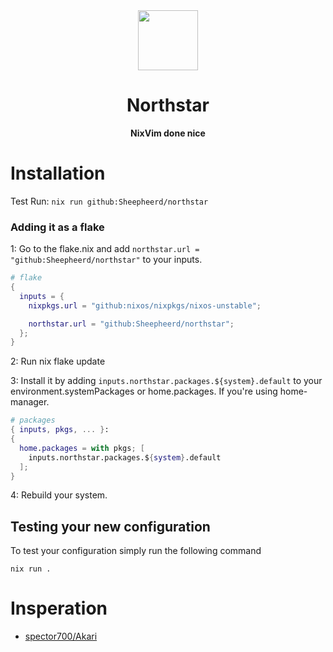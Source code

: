 <div align="center">
    <img src="https://raw.githubusercontent.com/NixOS/nixos-artwork/master/logo/nix-snowflake-colours.svg" width="96" height="96" />
    <h1>Northstar</h1>
    <p><b>NixVim done nice</b></p>
</div>

# Installation

Test Run: `nix run github:Sheepheerd/northstar`

### Adding it as a flake

1: Go to the flake.nix and add `northstar.url = "github:Sheepheerd/northstar"` to your inputs.

```nix
# flake
{
  inputs = {
    nixpkgs.url = "github:nixos/nixpkgs/nixos-unstable";

    northstar.url = "github:Sheepheerd/northstar";
  };
}
```

2: Run nix flake update

3: Install it by adding `inputs.northstar.packages.${system}.default` to your environment.systemPackages or home.packages. If you're using home-manager.

```nix
# packages
{ inputs, pkgs, ... }:
{
  home.packages = with pkgs; [
    inputs.northstar.packages.${system}.default
  ];
}
```

4: Rebuild your system.

</details>

## Testing your new configuration

To test your configuration simply run the following command

```
nix run .
```

# Insperation

- [spector700/Akari](https://github.com/spector700/Akari)
